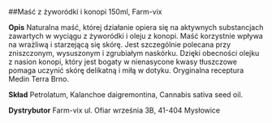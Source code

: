 ##Maść z żyworódki i konopi 150ml, Farm-vix

**Opis** Naturalna maść, której działanie opiera się na aktywnych substancjach zawartych w wyciągu z żyworódki i oleju z konopi. Maść korzystnie wpływa na wrażliwą i starzejącą się skórę. Jest szczególnie polecana przy zniszczonym, wysuszonym i zgrubiałym naskórku. Dzięki obecności olejku z nasion konopi, który jest bogaty w nienasycone kwasy tłuszczowe pomaga uczynić skórę delikatną i miłą w dotyku. 
Oryginalna receptura Medin Terra Brno.

**Skład** Petrolatum, Kalanchoe daigremontina, Cannabis sativa seed oil.

**Dystrybutor** Farm-vix
ul. Ofiar września 3B, 41-404 Mysłowice